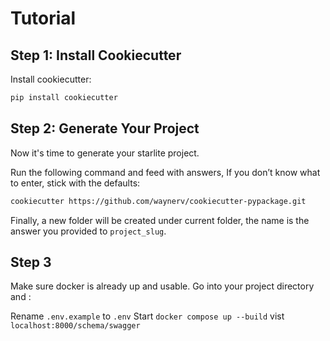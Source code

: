 # Tutorial

## Step 1: Install Cookiecutter

Install cookiecutter:

``` bash
pip install cookiecutter
```

## Step 2: Generate Your Project

Now it's time to generate your starlite project.

Run the following command and feed with answers, If you don’t know what to enter, stick with the defaults:

```bash
cookiecutter https://github.com/waynerv/cookiecutter-pypackage.git
```

Finally, a new folder will be created under current folder, the name is the answer you
provided to `project_slug`.

## Step 3

Make sure docker is already up and usable.
Go into your project directory and :

Rename `.env.example` to `.env`
Start `docker compose up --build`
vist `localhost:8000/schema/swagger`
